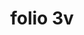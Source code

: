 ---
layout: edition
title: folio 3v
manuscript: Turin, Biblioteca Nazionale, MS N.III.19
sigla: T
iip: t003v.tif
milestone: 6
---